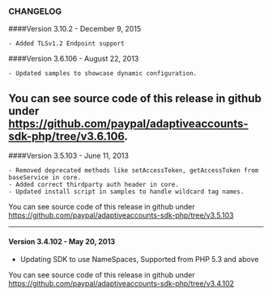 ### CHANGELOG


####Version 3.10.2 - December 9, 2015

    - Added TLSv1.2 Endpoint support

####Version 3.6.106 - August 22, 2013

	- Updated samples to showcase dynamic configuration. 

You can see source code of this release in github under https://github.com/paypal/adaptiveaccounts-sdk-php/tree/v3.6.106.
--------------------------------------------------------------------------------------------------

####Version 3.5.103 - June 11, 2013

	- Removed deprecated methods like setAccessToken, getAccessToken from baseService in core.
    - Added correct thirdparty auth header in core.
	- Updated install script in samples to handle wildcard tag names. 

You can see source code of this release in github under https://github.com/paypal/adaptiveaccounts-sdk-php/tree/v3.5.103

--------------------------------------------------------------------------------------------------

#### Version 3.4.102 - May 20, 2013

   - Updating SDK to use NameSpaces, Supported from PHP 5.3 and above

You can see source code of this release in github under https://github.com/paypal/adaptiveaccounts-sdk-php/tree/v3.4.102